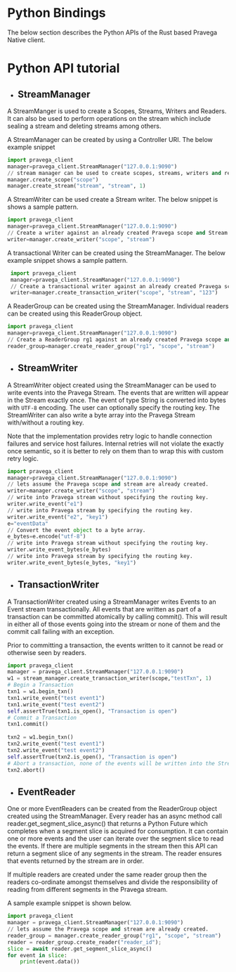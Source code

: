 # Python Bindings

The below section describes the Python APIs of the Rust based Pravega Native client.

# Python API tutorial

* ## StreamManager

A StreamManger is used to create a Scopes, Streams, Writers and Readers. It can also be used to perform
operations on the stream which include sealing a stream and deleting streams among others.

A StreamManager can be created by using a Controller URI. The below example snippet 

 ```python
import pravega_client
manager=pravega_client.StreamManager("127.0.0.1:9090")
// stream manager can be used to create scopes, streams, writers and readers against Pravega.
manager.create_scope("scope")
manager.create_stream("stream", "stream", 1)
 ```

A StreamWriter can be used create a Stream writer. The below snippet is shows a sample pattern.

```python
import pravega_client
manager=pravega_client.StreamManager("127.0.0.1:9090")
// Create a writer against an already created Pravega scope and Stream.
writer=manager.create_writer("scope", "stream")
```
A transactional Writer can be created using the StreamManager. The below example snippet shows a sample pattern.

```python
 import pravega_client
 manager=pravega_client.StreamManager("127.0.0.1:9090")
 // Create a transactional writer against an already created Pravega scope and Stream.
 writer=manager.create_transaction_writer("scope", "stream", "123")
 ```

A ReaderGroup can be created using the StreamManager. Individual readers can be created using this ReaderGroup object.

```python
import pravega_client
manager=pravega_client.StreamManager("127.0.0.1:9090")
// Create a ReaderGroup rg1 against an already created Pravega scope and Stream.
reader_group=manager.create_reader_group("rg1", "scope", "stream")
``` 

* ## StreamWriter

A StreamWriter object created using the StreamManager can be used to write events into the Pravega Stream. The events 
that are written will appear in the Stream exactly once. The event of type String is converted into bytes with `UTF-8` encoding.
The user can optionally specify the routing key. The StreamWriter can also write a byte array into the Pravega Stream 
with/without a routing key.

Note that the implementation provides retry logic to handle connection failures and service host failures. Internal 
retries will not violate the exactly once semantic, so it is better to rely on them than to wrap this with custom retry logic.

```python
import pravega_client
manager=pravega_client.StreamManager("127.0.0.1:9090")
// lets assume the Pravega scope and stream are already created.
writer=manager.create_writer("scope", "stream")
// write into Pravega stream without specifying the routing key.
writer.write_event("e1")
// write into Pravega stream by specifying the routing key.
writer.write_event("e2", "key1") 
e="eventData"                                                   
// Convert the event object to a byte array.
e_bytes=e.encode("utf-8")                                       
// write into Pravega stream without specifying the routing key.    
writer.write_event_bytes(e_bytes)                                    
// write into Pravega stream by specifying the routing key.       
writer.write_event_bytes(e_bytes, "key1")    
```

* ## TransactionWriter
A TransactionWriter created using a StreamManager  writes Events to an Event stream transactionally. All events that are 
written as part of a transaction can be committed atomically by calling commit(). This will result in either all of those 
events going into the stream or none of them and the commit call failing with an exception.

Prior to committing a transaction, the events written to it cannot be read or otherwise seen by readers.

```python  
import pravega_client                                         
manager = pravega_client.StreamManager("127.0.0.1:9090")        
w1 = stream_manager.create_transaction_writer(scope,"testTxn", 1)
# Begin a Transaction
txn1 = w1.begin_txn()
txn1.write_event("test event1")
txn1.write_event("test event2")
self.assertTrue(txn1.is_open(), "Transaction is open")
# Commit a Transaction
txn1.commit()
                      
txn2 = w1.begin_txn()
txn2.write_event("test event1")
txn2.write_event("test event2")
self.assertTrue(txn2.is_open(), "Transaction is open")
# Abort a transaction, none of the events will be written into the Stream.
txn2.abort()
```

* ## EventReader

One or more EventReaders can be created from the ReaderGroup object created using the StreamManager. Every reader has 
an async method call reader.get_segment_slice_async() that returns a Python Future which completes when a segment slice 
is acquired for consumption.  It can contain one or more events and the user can iterate over the segment slice to read 
the events. If there are multiple segments in the stream then this API can return a segment slice of any segments in the
stream. The reader ensures that events returned by the stream are in order.

If multiple readers are created under the same reader group then the readers co-ordinate amongst themselves and divide 
the responsibility of reading from different segments in the Pravega stream.

A sample example snippet is shown below.

```python
import pravega_client
manager = pravega_client.StreamManager("127.0.0.1:9090")
// lets assume the Pravega scope and stream are already created.
reader_group = manager.create_reader_group("rg1", "scope", "stream")
reader = reader_group.create_reader("reader_id");
slice = await reader.get_segment_slice_async()
for event in slice:
    print(event.data())
```
